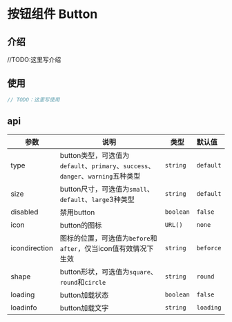 # 按钮组件 Button

## 介绍

//TODO:这里写介绍

## 使用

```ts
// TODO：这里写使用
```

## api

| 参数          | 说明                                                         | 类型      | 默认值    |
| ------------- | ------------------------------------------------------------ | --------- | :-------- |
| type          | button类型，可选值为`default`、`primary`、`success`、`danger`、`warning`五种类型 | `string`  | `default` |
| size          | button尺寸，可选值为`small`、`default`、`large`3种类型       | `string`  | `default` |
| disabled      | 禁用button                                                   | `boolean` | `false`   |
| icon          | button的图标                                                 | `URL()`   | `none`    |
| icondirection | 图标的位置，可选值为`before`和`after`，仅当icon值有效情况下生效 | `string`  | `beforce` |
| shape         | button形状，可选值为`square`、`round`和`circle`              | `string`  | `round`   |
| loading       | button加载状态                                               | `boolean` | `false`   |
| loadinfo      | button加载文字                                               | `string`  | `loading` |

